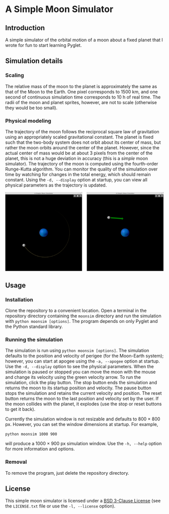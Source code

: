 # A Simple Moon Simulator

## Introduction

A simple simulator of the orbital motion of a moon about a fixed planet that I wrote for fun to start learning Pyglet.

## Simulation details

### Scaling

The relative mass of the moon to the planet is approximately the same as that of the Moon to the Earth. One pixel corresponds to 1500 km, and one second of continuous simulation time corresponds to 10 h of real time. The radii of the moon and planet sprites, however, are not to scale (otherwise they would be too small).

### Physical modeling

The trajectory of the moon follows the reciprocal square law of gravitation using an appropriately scaled gravitational constant. The planet is fixed such that the two-body system does not orbit about its center of mass, but rather the moon orbits around the center of the planet. However, since the actual center of mass would be at about 3 pixels from the center of the planet, this is not a huge deviation in accuracy (this is a *simple* moon simulator). The trajectory of the moon is computed using the fourth-order Runge-Kutta algorithm. You can monitor the quality of the simulation over time by watching for changes in the total energy, which should remain constant. Using the `-d, --display` option at startup, you can view all physical parameters as the trajectory is updated.

![screenshots](screenshots/screenshots.png "Screenshots")

## Usage

### Installation

Clone the repository to a convenient location. Open a terminal in the repository directory containing the `moonsim` directory and run the simulation with `python moonsim [options]`. The program depends on only Pyglet and the Python standard library.

### Running the simulation

The simulation is run using `python moonsim [options]`. The simulation defaults to the position and velocity of perigee (for the Moon-Earth system); however, you can start at apogee using the `-a, --apogee` option at startup. Use the `-d, --display` option to see the physical parameters. When the simulation is paused or stopped you can move the moon with the mouse and change its velocity using the green velocity arrow. To run the simulation, click the play button. The stop button ends the simulation and returns the moon to its startup position and velocity. The pause button stops the simulation and retains the current velocity and position. The reset button returns the moon to the last position and velocity set by the user. If the moon collides with the planet, it explodes (use the stop or reset buttons to get it back).

Currently the simulation window is not resizable and defaults to 800 &#x00d7; 800 px. However, you can set the window dimensions at startup. For example,
```
python moonsim 1000 900
```
will produce a 1000 &#x00d7; 900 px simulation window. Use the `-h, --help` option for more information and options.

### Removal

To remove the program, just delete the repository directory.

## License

This simple moon simulator is licensed under a [BSD 3-Clause License](http://opensource.org/licenses/BSD-3-Clause) (see the `LICENSE.txt` file or use the `-l, --license` option).
